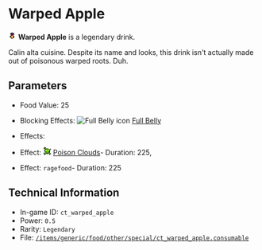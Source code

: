 # Warped Apple

<img src="https://raw.githubusercontent.com/Ceterai/Enternia/main/items/generic/food/other/special/ct_warped_apple.png" alt="Warped Apple icon" loading="lazy" height=16px width="auto" /> **Warped Apple** is a legendary drink.

Calin alta cuisine. Despite its name and looks, this drink isn't actually made out of poisonous warped roots. Duh.

## Parameters

- Food Value: 25
- Blocking Effects: <img src="https://starbounder.org/mediawiki/images/6/60/Status_Well_Fed.png" alt="Full Belly icon" loading="lazy" height=16px width=16px /> [Full Belly](https://starbounder.org/Full_Belly)
- Effects: 

- Effect: <img src="https://raw.githubusercontent.com/Ceterai/Enternia/main/stats/effects/ct_poisoncloud.png" alt="Poison Clouds icon" loading="lazy" height=16px width="auto" /> [Poison Clouds](https://ceterai.github.io/MyEnternia/Wiki/PoisonClouds)- Duration: 225, 

- Effect: `ragefood`- Duration: 225

## Technical Information

- In-game ID: `ct_warped_apple`
- Power: `0.5`
- Rarity: `Legendary`
- File: [`/items/generic/food/other/special/ct_warped_apple.consumable`](https://github.com/Ceterai/Enternia/blob/main/items/generic/food/other/special/ct_warped_apple.consumable)
